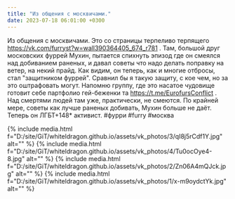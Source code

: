 ```yaml
---
title: "Из общения с москвичами."
date: 2023-07-18 06:01:00 +0300
---
```


Из общения с москвичами.
Это со страницы терпеливо терпящего https://vk.com/furryst?w=wall390364405_674_r781 . Там, большой друг московских фуррей Мухин, пытается спихнуть эпизод где он смеялся над добиванием раненых, и давал советы что надо делать поправку на ветер, на некий прайд.
Как видим, он теперь, как и многие отбросы, стал "защитником фуррей". Сравнил бы я такую защиту, с кое чем, но за это оштрафовать могут.
Напомню группу, где это насатое чудовище готовит себе партфолио гей-беженки та https://t.me/EurofursConflict . Над смертями людей там уже, практически, не смеются. По крайней мере, советы как лучше раненых добивать, Мухин больше не даёт. Теперь он ЛГБТ+148* активист.
#фурри #furry #москва


{% include media.html f="D:/site/GiT/whiteldragon.github.io/assets/vk_photos/3/qI8j5rCdf1Y.jpg" alt="" %}
{% include media.html f="D:/site/GiT/whiteldragon.github.io/assets/vk_photos/4/Tu0ocOye4-8.jpg" alt="" %}
{% include media.html f="D:/site/GiT/whiteldragon.github.io/assets/vk_photos/2/Zn06A4mQJck.jpg" alt="" %}
{% include media.html f="D:/site/GiT/whiteldragon.github.io/assets/vk_photos/1/x-m9oydctYk.jpg" alt="" %}
